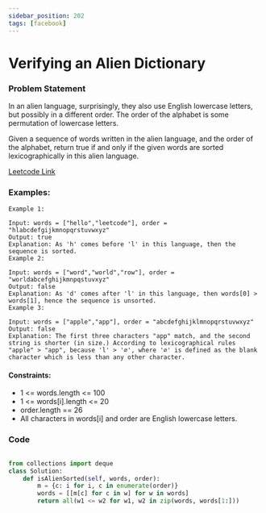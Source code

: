 ```yaml
---
sidebar_position: 202
tags: [facebook]
---
```


# Verifying an Alien Dictionary

### Problem Statement

In an alien language, surprisingly, they also use English lowercase letters, but possibly in a different order. The order of the alphabet is some permutation of lowercase letters.

Given a sequence of words written in the alien language, and the order of the alphabet, return true if and only if the given words are sorted lexicographically in this alien language.

[Leetcode Link](https://leetcode.com/problems/verifying-an-alien-dictionary)

### Examples:

```
Example 1:

Input: words = ["hello","leetcode"], order = "hlabcdefgijkmnopqrstuvwxyz"
Output: true
Explanation: As 'h' comes before 'l' in this language, then the sequence is sorted.
Example 2:

Input: words = ["word","world","row"], order = "worldabcefghijkmnpqstuvxyz"
Output: false
Explanation: As 'd' comes after 'l' in this language, then words[0] > words[1], hence the sequence is unsorted.
Example 3:

Input: words = ["apple","app"], order = "abcdefghijklmnopqrstuvwxyz"
Output: false
Explanation: The first three characters "app" match, and the second string is shorter (in size.) According to lexicographical rules "apple" > "app", because 'l' > '∅', where '∅' is defined as the blank character which is less than any other character.
```

#### Constraints:

- 1 <= words.length <= 100
- 1 <= words[i].length <= 20
- order.length == 26
- All characters in words[i] and order are English lowercase letters.

### Code

```python title="Python Code"

from collections import deque
class Solution:
    def isAlienSorted(self, words, order):
        m = {c: i for i, c in enumerate(order)}
        words = [[m[c] for c in w] for w in words]
        return all(w1 <= w2 for w1, w2 in zip(words, words[1:]))
```

